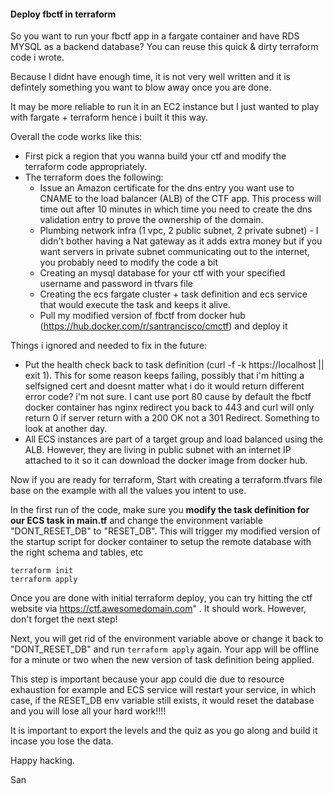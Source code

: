 #### Deploy fbctf in terraform


So you want to run your fbctf app in a fargate container and have RDS MYSQL as a backend database? You can reuse this quick & dirty terraform code i wrote. 

Because I didnt have enough time, it is not very well written and it is defintely something you want to blow away once you are done.

It may be more reliable to run it in an EC2 instance but I just wanted to play with fargate + terraform hence i built it this way.

Overall the code works like this:

 - First pick a region that you wanna build your ctf and modify the terraform code appropriately.
 - The terraform does the following:
    - Issue an Amazon certificate for the dns entry you want use to CNAME to the load balancer (ALB) of the CTF app. This process will time out after 10 minutes in which time you need to create the dns validation entry to prove the ownership of the domain.
    - Plumbing network infra (1 vpc, 2 public subnet, 2 private subnet) - I didn't bother having a Nat gateway as it adds extra money but if you want servers in private subnet communicating out to the internet, you probably need to modify the code a bit
    - Creating an mysql database for your ctf with your specified username and password in tfvars file
    - Creating the ecs fargate cluster + task definition and ecs service that would execute the task and keeps it alive.
    - Pull my modified version of fbctf from docker hub (https://hub.docker.com/r/santrancisco/cmctf) and deploy it 

Things i ignored and needed to fix in the future:
 
 - Put the health check back to task definition (curl -f -k https://localhost || exit 1). This for some reason keeps failing, possibly that i'm hitting a selfsigned cert and doesnt matter what i do it would return different error code? i'm not sure. I cant use port 80 cause by default the fbctf docker container has nginx redirect you back to 443 and curl will only return 0 if server return with a 200 OK not a 301 Redirect. Something to look at another day.
 - All ECS instances are part of a target group and load balanced using the ALB. However, they are living in public subnet with an internet IP attached to it so it can download the docker image from docker hub.

Now if you are ready for terraform, Start with creating a terraform.tfvars file base on the example with all the values you intent to use.

In the first run of the code, make sure you **modify the task definition for our ECS task in main.tf** and change the environment variable "DONT_RESET_DB" to "RESET_DB". 
This will trigger my modified version of the startup script for docker container to setup the remote database with the right schema and tables, etc

```
terraform init
terraform apply
```

Once you are done with initial terraform deploy, you can try hitting the ctf website via https://ctf.awesomedomain.com" . It should work. However, don't forget the next step!

Next, you will get rid of the environment variable above or change it back to "DONT_RESET_DB" and run `terraform apply` again. Your app will be offline for a minute or two when the new version of task definition being applied. 

This step is important because your app could die due to resource exhaustion for example and ECS service will restart your service, in which case, if the RESET_DB env variable still exists, it would reset the database and you will lose all your hard work!!!!

It is important to export the levels and the quiz as you go along and build it incase you lose the data.

Happy hacking.

San

